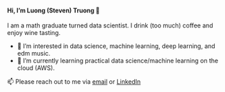 #### Hi, I’m Luong (Steven) Truong 👋
I am a math graduate turned data scientist. I drink (too much) coffee and enjoy wine tasting.
- 👀 I’m interested in data science, machine learning, deep learning, and edm music.
- 📝 I’m currently learning practical data science/machine learning on the cloud (AWS).

📫 Please reach out to me via [email](tqluong77@gmail.com) or [LinkedIn](https://www.linkedin.com/in/luongtruong77/)
